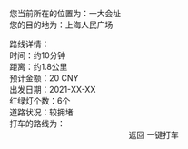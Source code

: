 <el-tag type="success">您当前所在的位置为：一大会址</el-tag>
<br/>
<el-tag type="success">您的目的地为：上海人民广场</el-tag>
<br/>
<el-card class="box-card" shadow="hover">
  <div slot="header" class="clearfix">
    <span>路线详情：</span>
  </div>
  <div>时间：约10分钟</div>
  <div>距离：约1.8公里</div>
  <div>预计金额：20 CNY</div>
  <div>出发日期：2021-XX-XX</div>
  <div>红绿灯个数：6个</div>
  <div>道路状况：较拥堵</div>
</el-card>
<el-tag type="warning">打车的路线为：</el-tag>
<div align=center>
<img :src="$withBase('/打车导航.png')" style="zoom:80%;" />
<el-button type="danger" icon="el-icon-back" @click="returnPath">返回</el-button>
<el-button type="primary" icon="el-icon-s-promotion" @click="nextRoute">一键打车</el-button>
</div>



<script>
    export default {
        methods: {
            returnPath() {
                this.$router.push({ path: `/select.html` });
            },
            nextRoute() {
                this.$router.push({ path: `/waitting.html` });
            },
        }
    }
</script>

<style scoped>
    .el-tag {
        margin-top: 20px;
        margin-left: 10px;
        font-size: 16px;
    }
    .el-button {
        margin-top: 20px;
        height: 50px;
        width: 40%;
        font-size: 25px;
        /* text-align: center; */
        padding: 2px;
    }
    .box-card {
        width: 100%;
        margin-top: 20px;
    }
    img {
        margin-top: 20px;
    }
    .el-card {
        border-radius: 16px;
        box-shadow: 0 2px 4px rgba(0, 0, 0, .12), 0 0 6px rgba(0, 0, 0, .04);
    }
    .el-card__header {
        background: rgba(161, 249, 249, 1);
    }
    .el-card__body {
        background: rgba(245, 249, 161, 1);
    }
</style>